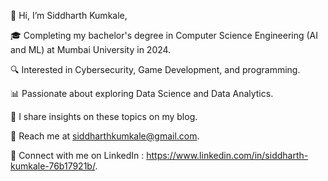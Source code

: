


👋 Hi, I’m Siddharth Kumkale,

🎓 Completing my bachelor's degree in Computer Science Engineering (AI and ML) at Mumbai University in 2024.

🔍 Interested in Cybersecurity, Game Development, and programming.

📊 Passionate about exploring Data Science and Data Analytics.

📝 I share insights on these topics on my blog.

📧 Reach me at siddharthkumkale@gmail.com.

🔗 Connect with me on LinkedIn : https://www.linkedin.com/in/siddharth-kumkale-76b17921b/.
